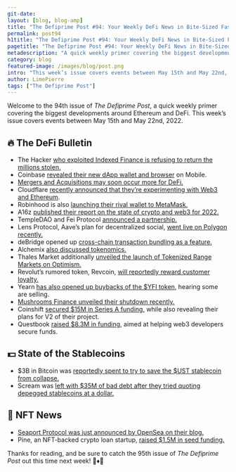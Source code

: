 ```yaml
---
git-date:
layout: [blog, blog-amp]
title: "The Defiprime Post #94: Your Weekly DeFi News in Bite-Sized Fashion"
permalink: post94
h1title: "The Defiprime Post #94: Your Weekly DeFi News in Bite-Sized Fashion"
pagetitle: "The Defiprime Post #94: Your Weekly DeFi News in Bite-Sized Fashion"
metadescription: "A quick weekly primer covering the biggest developments around Ethereum and DeFi. This week’s issue covers events between May 15th and May 22nd, 2022"
category: blog
featured-image: /images/blog/post.png
intro: "This week’s issue covers events between May 15th and May 22nd, 2022"
author: LimePierre
tags: ["The Defiprime Post"]
---
```


Welcome to the 94th issue of _The Defiprime Post_, a quick weekly primer covering the biggest developments around Ethereum and DeFi. This week’s issue covers events between May 15th and May 22nd, 2022.


## 🔥 The DeFi Bulletin

* The Hacker [who exploited Indexed Finance is refusing to return the millions stolen. ](https://www.bloomberg.com/news/features/2022-05-19/crypto-platform-hack-rocks-blockchain-community)
* Coinbase [revealed their new dApp wallet and browser](https://blog.coinbase.com/access-web3-with-the-coinbase-app-2b804c0aee8a) on Mobile.
* [Mergers and Acquisitions may soon occur more for DeFi.](https://techcrunch.com/2022/05/19/ma-is-coming-for-defi-protocols-as-market-conditions-change/)
* Cloudflare [recently announced that they’re experimenting with Web3 and Ethereum](https://blog.cloudflare.com/next-gen-web3-network/).
* Robinhood is also [launching their rival wallet to MetaMask.](https://www.theblockcrypto.com/linked/147333/robinhood-launches-defi-wallet-to-rival-metamask)
* A16z [published their report on the state of crypto and web3 for 2022.](https://a16zcrypto.com/state-of-crypto-report-a16z-2022/)
* TempleDAO and Fei Protocol [announced a partnership.](https://templedao.medium.com/templedao-announces-comprehensive-partnership-with-fei-protocol-53e32720e998)
* Lens Protocol, Aave’s plan for decentralized social, [went live on Polygon recently. ](https://www.theblockcrypto.com/post/147337/aaves-backbone-for-decentralized-social-media-lens-protocol-goes-live-on-polygon?s=09)
* deBridge opened up [cross-chain transaction bundling as a feature.](https://blog.debridge.finance/cross-chain-transaction-bundling-with-debridge-4e4907fb95ef?s=09)
* Alchemix [also discussed tokenomics.](https://alchemixfi.medium.com/new-alchemix-tokenomics-and-dao-d9210a364d11)
* Thales Market additionally [unveiled the launch of Tokenized Range Markets on Optimism. ](https://thalesmarket.medium.com/a-new-defi-primitive-is-born-the-launch-of-tokenized-ranged-markets-e1d85165627a)
* Revolut’s rumored token, Revcoin, [will reportedly reward customer loyalty.](https://www.theblockcrypto.com/post/147768/revoluts-planned-native-token-will-reward-customer-loyalty-storonosky-says) 
* Yearn [has also opened up buybacks of the $YFI token,](https://medium.com/iearn/yearn-wants-to-buy-your-yfi-7c66f49b3e60) hearing some are selling. 
* [Mushrooms Finance unveiled their shutdown recently.](https://blog.mushrooms.finance/farewell-to-mushrooms-dd798c144247)
* Coinshift [secured $15M in Series A funding,](https://blog.coinshift.xyz/coinshifts-15m-series-a-sneak-peek-into-v2-and-what-s-next-e40cac81927d) while also revealing their plans for V2 of their project. 
* Questbook [raised $8.3M in funding](https://techcrunch.com/2022/05/18/questbook-raises-8-3-million-to-help-web3-developers-secure-funds), aimed at helping web3 developers secure funds. 


## 💵 State of the Stablecoins

* $3B in Bitcoin was [reportedly spent to try to save the $UST stablecoin from collapse.](https://www.cnbc.com/2022/05/16/what-happened-to-the-bitcoin-reserve-behind-terras-ust-stablecoin.html)
* Scream was [left with $35M of bad debt after they tried quoting depegged stablecoins at a dollar. ](https://www.theblockcrypto.com/post/147046/defi-lender-left-with-35-million-bad-debt-after-quoting-depegged-stablecoins-at-1)


## 💎 NFT News

* [Seaport Protocol was just announced by OpenSea on their blog.](https://opensea.io/blog/announcements/introducing-seaport-protocol/)
* Pine, an NFT-backed crypto loan startup, [raised $1.5M in seed funding.](https://www.techinasia.com/exclusive-nftbacked-crypto-loan-protocol-raises-15m-seed?s=09)

Thanks for reading, and be sure to catch the 95th issue of _The Defiprime Post_ out this time next week! 👋♦️👋